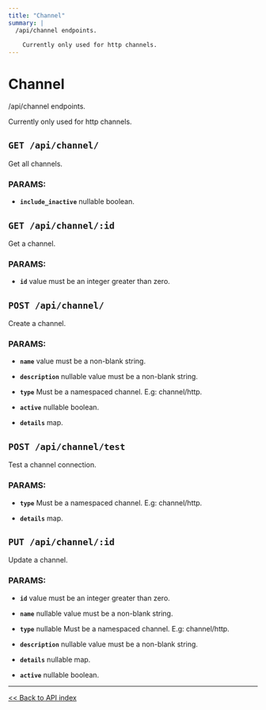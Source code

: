 ```yaml
---
title: "Channel"
summary: |
  /api/channel endpoints.
  
    Currently only used for http channels.
---
```


# Channel

/api/channel endpoints.

  Currently only used for http channels.

## `GET /api/channel/`

Get all channels.

### PARAMS:

-  **`include_inactive`** nullable boolean.

## `GET /api/channel/:id`

Get a channel.

### PARAMS:

-  **`id`** value must be an integer greater than zero.

## `POST /api/channel/`

Create a channel.

### PARAMS:

-  **`name`** value must be a non-blank string.

-  **`description`** nullable value must be a non-blank string.

-  **`type`** Must be a namespaced channel. E.g: channel/http.

-  **`active`** nullable boolean.

-  **`details`** map.

## `POST /api/channel/test`

Test a channel connection.

### PARAMS:

-  **`type`** Must be a namespaced channel. E.g: channel/http.

-  **`details`** map.

## `PUT /api/channel/:id`

Update a channel.

### PARAMS:

-  **`id`** value must be an integer greater than zero.

-  **`name`** nullable value must be a non-blank string.

-  **`type`** nullable Must be a namespaced channel. E.g: channel/http.

-  **`description`** nullable value must be a non-blank string.

-  **`details`** nullable map.

-  **`active`** nullable boolean.

---

[<< Back to API index](../../api-documentation.md)